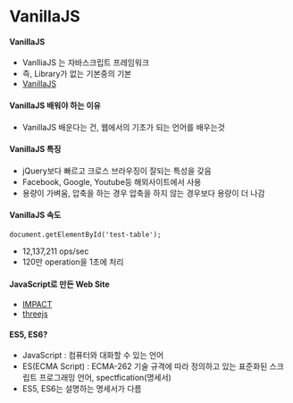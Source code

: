 # VanillaJS

#### VanillaJS
+ VanlliaJS 는 자바스크립트 프레임워크
+ 즉, Library가 없는 기본중의 기본
+ [VanillaJS](http://vanilla-js.com/)

#### VanillaJS 배워야 하는 이유
+ VanillaJS 배운다는 건, 웹에서의 기초가 되는 언어를 배우는것

#### VanillaJS 특징
+ jQuery보다 빠르고 크로스 브라우징이 잘되는 특성을 갖음
+ Facebook, Google, Youtube등 해외사이트에서 사용
+ 용량이 가벼움, 압축을 하는 경우 압축을 하지 않는 경우보다 용량이 더 나감

#### VanillaJS 속도
~~~
document.getElementById('test-table');
~~~
+ 12,137,211 ops/sec
+ 120만 operation을 1초에 처리

#### JavaScript로 만든 Web Site
+ [IMPACT](https://impactjs.com/)
+ [threejs](https://threejs.org/)

#### ES5, ES6?
+ JavaScript : 컴퓨터와 대화할 수 있는 언어
+ ES(ECMA Script) : ECMA-262 기술 규격에 따라 정의하고 있는 표준화된 스크립트 프로그래밍 언어, spectfication(명세서)
+ ES5, ES6는 설명하는 명세서가 다름
 
  

